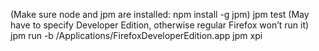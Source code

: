 (Make sure node and jpm are installed: npm install -g jpm)
jpm test
(May have to specify Developer Edition, otherwise regular Firefox won’t run it)
jpm run -b /Applications/FirefoxDeveloperEdition.app
jpm xpi